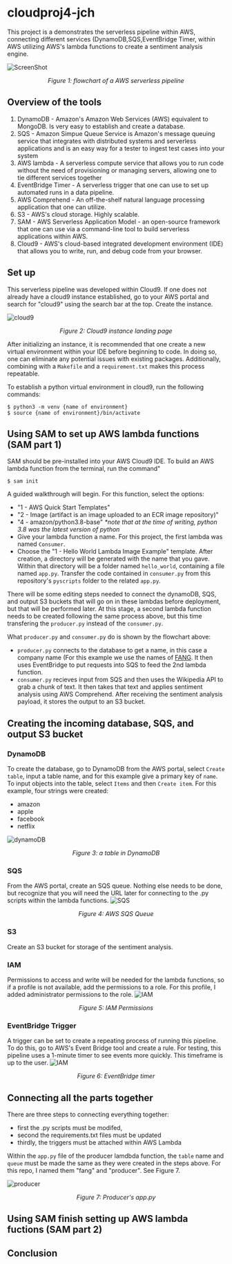 # cloudproj4-jch

This project is a demonstrates the serverless pipeline within AWS, connecting different services (DynamoDB,SQS,EventBridge Timer, within AWS utilizing AWS's lambda functions to create a sentiment analysis engine.

![ScreenShot](/assets/flowchart_proj4.jpg)
<p align="center"><i>Figure 1: flowchart of a AWS serverless pipeline</i></p>

## Overview of the tools
1. DynamoDB - Amazon's Amazon Web Services (AWS) equivalent to MongoDB. Is very easy to establish and create a database.
2. SQS - Amazon Simpue Queue Service is Amazon's message queuing service that integrates with distributed systems and serverless applications and is an easy way for a tester to ingest test cases into your system
3. AWS lambda - A serverless compute service that allows you to run code without the need of provisioning or managing servers, allowing one to tie different services together
4. EventBridge Timer - A serverless trigger that one can use to set up automated runs in a data pipeline.
5. AWS Comprehend - An off-the-shelf natural language processing application that one can utilize.
6. S3 - AWS's cloud storage. Highly scalable.
7. SAM - AWS Serverless Application Model - an open-source framework that one can use via a command-line tool to build serverless applications within AWS.
8. Cloud9 - AWS's cloud-based integrated development environment (IDE) that allows you to write, run, and debug code from your browser.

## Set up
This serverless pipeline was developed within Cloud9. If one does not already have a cloud9 instance established, go to your AWS portal and search for "cloud9" using the search bar at the top. Create the instance.

![cloud9](/assets/cloud9_instance.png)
<p align="center"><i>Figure 2: Cloud9 instance landing page</i></p>

After initializing an instance, it is recommended that one create a new virtual environment within your IDE before beginning to code. In doing so, one can eliminate any potential issues with existing packages. Additionally, combining with a <code>Makefile</code> and a <code>requirement.txt</code> makes this process repeatable.

To establish a python virtual environment in cloud9, run the following commands:

```
$ python3 -m venv {name of environment}
$ source {name of environment}/bin/activate
```

## Using SAM to set up AWS lambda functions (SAM part 1)
SAM should be pre-installed into your AWS Cloud9 IDE. To build an AWS lambda function from the terminal, run the command"
```
$ sam init
```
A guided walkthrough will begin. For this function, select the options:
* "1 - AWS Quick Start Templates"
* "2 - Image (artifact is an image uploaded to an ECR image repository)"
* "4 - amazon/python3.8-base" *\*note that at the time of writing, python 3.8 was the latest version of python*
* Give your lambda function a name. For this project, the first lambda was named <code>Consumer</code>.
* Choose the "1 - Hello World Lambda Image Example" template.
After creation, a directory will be generated with the name that you gave. Within that directory will be a folder named <code>hello_world</code>, containing a file named <code>app.py</code>. Transfer the code contained in <code>consumer.py</code> from this repository's <code>pyscripts</code> folder to the related <code>app.py</code>.

There will be some editing steps needed to connect the dynamoDB, SQS, and output S3 buckets that will go on in these lambdas before deployment, but that will be performed later. At this stage, a second lambda function needs to be created following the same process above, but this time transfering the <code>producer.py</code> instead of the <code>consumer.py</code>.

What <code>producer.py</code> and <code>consumer.py</code> do is shown by the flowchart above:
* <code>producer.py</code> connects to the database to get a name, in this case a company name (For this example we use the names of [FANG](https://en.wikipedia.org/wiki/Big_Tech). It then uses EventBridge to put requests into SQS to feed the 2nd lambda function.
* <code>consumer.py</code> recieves input from SQS and then uses the Wikipedia API to grab a chunk of text. It then takes that text and applies sentiment analysis using AWS Comprehend. After receiving the sentiment analysis payload, it stores the output to an S3 bucket.

## Creating the incoming database, SQS, and output S3 bucket
### DynamoDB
To create the database, go to DynamoDB from the AWS portal, select <code>Create table</code>, input a table name, and for this example give a primary key of <code>name</code>. To input objects into the table, select <code>Items</code> and then <code>Create item</code>. For this example, four strings were created:
- amazon
- apple
- facebook
- netflix

![dynamoDB](/assets/dynamoDB.png)
<p align="center"><i>Figure 3: a table in DynamoDB</i></p>

### SQS
From the AWS portal, create an SQS queue. Nothing else needs to be done, but recognize that you will need the URL later for connecting to the .py scripts within the lambda functions.
![SQS](/assets/SQS.png)
<p align="center"><i>Figure 4: AWS SQS Queue</i></p>

### S3
Create an S3 bucket for storage of the sentiment analysis.

### IAM
Permissions to access and write will be needed for the lambda functions, so if a profile is not available, add the permissions to a role. For this profile, I added administrator permissions to the role.
![IAM](/assets/IAM_role.png)
<p align="center"><i>Figure 5: IAM Permissions</i></p>

### EventBridge Trigger
A trigger can be set to create a repeating process of running this pipeline. To do this, go to AWS's Event Bridge tool and  create a rule. For testing, this pipeline uses a 1-minute timer to see events more quickly. This timeframe is up to the user.
![IAM](/assets/eventBridge.png)
<p align="center"><i>Figure 6: EventBridge timer</i></p>

## Connecting all the parts together
There are three steps to connecting everything together:
- first the .py scripts must be modifed,
- second the requirements.txt files must be updated
- thirdly, the triggers must be attached within AWS Lambda

Within the <code>app.py</code> file of the producer lamdbda function, the <code>table</code> name and <code>queue</code> must be made the same as they were created in the steps above. For this repo, I named them "fang" and "producer". See Figure 7.

![producer](/assets/eventBridge.png)
<p align="center"><i>Figure 7: Producer's app.py</i></p>

## Using SAM finish setting up AWS lambda fuctions (SAM part 2)

## Conclusion
